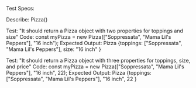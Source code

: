 Test Specs:

Describe: Pizza()

Test: "It should return a Pizza object with two properties for toppings and size"
Code: const myPizza = new Pizza(["Soppressata", "Mama Lil's Peppers"], "16 inch");
Expected Output: Pizza {toppings: ["Soppressata", "Mama Lil's Peppers"], size: "16 inch" }

Test: "It should return a Pizza object with three properties for toppings, size, and price"
Code: const myPizza = new Pizza(["Soppressata", "Mama Lil's Peppers"], "16 inch", 22);
Expected Output: Pizza {toppings: ["Soppressata", "Mama Lil's Peppers"], "16 inch", 22 }